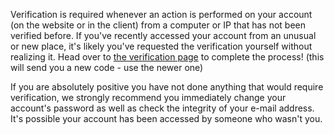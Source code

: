Verification is required whenever an action is performed on your account (on the website or in the client) from a computer or IP that has not been verified before. If you've recently accessed your account from an unusual or new place, it's likely you've requested the verification yourself without realizing it. Head over to [the verification page](http://osu.ppy.sh/p/verify) to complete the process! (this will send you a new code - use the newer one)

If you are absolutely positive you have not done anything that would require verification, we strongly recommend you immediately change your account's password as well as check the integrity of your e-mail address. It's possible your account has been accessed by someone who wasn't you.